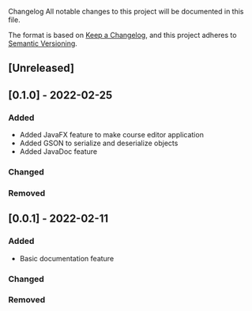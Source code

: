 Changelog
All notable changes to this project will be documented in this file.

The format is based on [Keep a Changelog](https://keepachangelog.com/en/1.0.0/),
and this project adheres to [Semantic Versioning](https://semver.org/spec/v2.0.0.html).

## [Unreleased]



## [0.1.0] - 2022-02-25


### Added
 - Added JavaFX feature to make course editor application
 - Added GSON to serialize and deserialize objects
 - Added JavaDoc feature

### Changed




### Removed






## [0.0.1] - 2022-02-11


### Added
- Basic documentation feature




### Changed







### Removed
